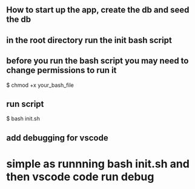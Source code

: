 ## How to start up the app, create the db and seed the db 
## in the root directory run the init bash script 
## before you run the bash script you may need to change permissions to run it 
$ chmod +x your_bash_file
## run script
$ bash init.sh

## add debugging for vscode 
# simple as runnning bash init.sh and then vscode code run debug